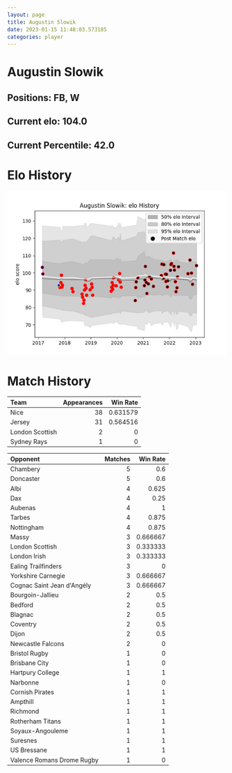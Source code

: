 ```yaml
---  
layout: page  
title: Augustin Slowik  
date: 2023-01-15 11:48:03.573185  
categories: player  
---
```

# Augustin Slowik

## Positions: FB, W

## Current elo: 104.0

## Current Percentile: 42.0

# Elo History


![elo history](history_AugustinSlowik.png)
# Match History


| Team            |   Appearances |   Win Rate |
|:----------------|--------------:|-----------:|
| Nice            |            38 |   0.631579 |
| Jersey          |            31 |   0.564516 |
| London Scottish |             2 |   0        |
| Sydney Rays     |             1 |   0        |

| Opponent                   |   Matches |   Win Rate |
|:---------------------------|----------:|-----------:|
| Chambery                   |         5 |   0.6      |
| Doncaster                  |         5 |   0.6      |
| Albi                       |         4 |   0.625    |
| Dax                        |         4 |   0.25     |
| Aubenas                    |         4 |   1        |
| Tarbes                     |         4 |   0.875    |
| Nottingham                 |         4 |   0.875    |
| Massy                      |         3 |   0.666667 |
| London Scottish            |         3 |   0.333333 |
| London Irish               |         3 |   0.333333 |
| Ealing Trailfinders        |         3 |   0        |
| Yorkshire Carnegie         |         3 |   0.666667 |
| Cognac Saint Jean d'Angély |         3 |   0.666667 |
| Bourgoin-Jallieu           |         2 |   0.5      |
| Bedford                    |         2 |   0.5      |
| Blagnac                    |         2 |   0.5      |
| Coventry                   |         2 |   0.5      |
| Dijon                      |         2 |   0.5      |
| Newcastle Falcons          |         2 |   0        |
| Bristol Rugby              |         1 |   0        |
| Brisbane City              |         1 |   0        |
| Hartpury College           |         1 |   1        |
| Narbonne                   |         1 |   0        |
| Cornish Pirates            |         1 |   1        |
| Ampthill                   |         1 |   1        |
| Richmond                   |         1 |   1        |
| Rotherham Titans           |         1 |   1        |
| Soyaux-Angouleme           |         1 |   1        |
| Suresnes                   |         1 |   1        |
| US Bressane                |         1 |   1        |
| Valence Romans Drome Rugby |         1 |   0        |